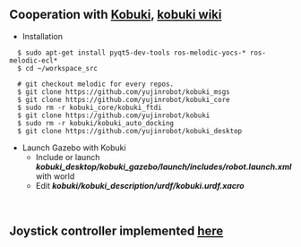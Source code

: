 ## Cooperation with [Kobuki](http://kobuki.yujinrobot.com/), [kobuki wiki](http://wiki.ros.org/kobuki)
+ Installation
<!--ros-melodic-kobuki-ftdi ros-melodic-ar-track-alvar-msgs-->
~~~shell
  $ sudo apt-get install pyqt5-dev-tools ros-melodic-yocs-* ros-melodic-ecl*
  $ cd ~/workspace_src
  
  # git checkout melodic for every repos.
  $ git clone https://github.com/yujinrobot/kobuki_msgs
  $ git clone https://github.com/yujinrobot/kobuki_core
  $ sudo rm -r kobuki_core/kobuki_ftdi
  $ git clone https://github.com/yujinrobot/kobuki
  $ sudo rm -r kobuki/kobuki_auto_docking
  $ git clone https://github.com/yujinrobot/kobuki_desktop
~~~
+ Launch Gazebo with Kobuki
  + Include or launch ***kobuki_desktop/kobuki_gazebo/launch/includes/robot.launch.xml*** with world
  + Edit ***kobuki/kobuki_description/urdf/kobuki.urdf.xacro***
  
<br>
  
## Joystick controller implemented [here](https://github.com/engcang/mavros-gazebo-application/blob/master/README.md#mission--joystick-controller---supports-kobuki)
